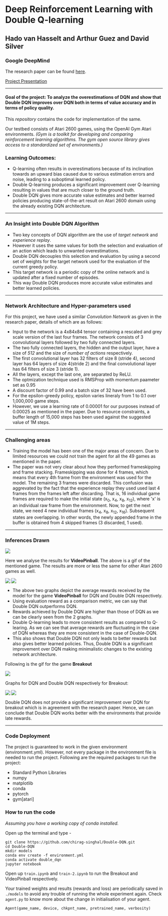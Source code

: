 # Deep Reinforcement Learning with Double Q-learning
## Hado van Hasselt and Arthur Guez and David Silver
### Google DeepMind
The research paper can be found [here](https://arxiv.org/pdf/1509.06461.pdf).

[Project Presentation](https://docs.google.com/presentation/d/1kvf9l-V-edFy2-0etdhaUm-no3hzw_Wi9TCw4hHcPDU/edit?usp=sharing)
***
#### Goal of the project: To analyze the overestimations of DQN and show that Double DQN improves over DQN both in terms of value accuracy and in terms of policy quality.

This _repository_ contains the code for implementation of the same.

Our testbed consists of Atari 2600 games, using the OpenAI Gym Atari environments.
_(Gym is a toolkit for developing and comparing reinforcement learning algorithms. The gym open source library gives access to a standardized set of environments.)_

### Learning Outcomes: 
* Q-learning often results in overestimations because of its inclination towards an upward bias caused due to various estimation errors and noise, leading to a suboptimal learned policy.
* Double Q-learning produces a significant improvement over Q-learning resulting in values that are much closer to the ground truth.
* Double DQN gives more accurate value estimates and better learned policies producing state-of-the-art result on Atari 2600 domain using the already existing DQN architecture. 
***
### An Insight into Double DQN Algorithm
* Two key concepts of DQN algorithm are the use of _target network_ and _experience replay_. 
* However it uses the same values for both the selection and evaluation of an action which leads to unwanted overestimations. 
* Double DQN decouples this selection and evaluation by using a second set of weights for the target network used for the evaluation of the current greedy policy. 
* This target network is a periodic copy of the online network and is updated after a fixed number of episodes. 
* This way Double DQN produces more accurate value estimates and better learned policies.
***
### Network Architecture and Hyper-parameters used
For this project, we have used a similar _Convolution Network_ as given in the research paper, details of which are as follows:
* Input to the network is a 4x84x84 tensor containing a rescaled and grey scale version of the last four frames. The network consists of 3 convolutional layers followed by two fully connected layers.
* The two fully connected layers, the hidden and the output layer, have a size of _512_ and the size of _number of actions_ respectively.
* The first convolutional layer has 32 filters of size 8 (stride 4), second layer has 64 layers of size 4(stride 2) and the final convolutional layer has 64 filters of size 3 (stride 1).
* All the layers, except the last one, are separated by ReLU.
* The optmization technique used is RMSProp with momentum paameter set as 0.95
* A discount factor of 0.99 and a batch size of 32 have been used.
* For the epsilon-greedy policy, epsilon varies lineraly from 1 to 0.1 over 1,000,000 game steps.
* However, we use a learning rate of 0.00001 for our purposes instead of 0.00025 as mentioned in the paper. Due to resource constraints, a buffer length of 15,000 steps has been used against the suggested value of 1M steps. 

***
### Challenging areas
* Training the model has been one of the major areas of concern. Due to limited resources we could not train the agent for all the 49 games as mentioned in the paper.
* The paper was not very clear about how they performed frameskipping and frame stacking. Frameskipping was done for 4 frames, which means that every 4th frame from the environment was used for the model. The remaining 3 frames were discarded. This confusion was aggrevated by the fact that the experience replay they used used last 4 frames from the frames left after discarding. That is, 16 individual game frames are required to make the initial state (x<sub>0</sub>, x<sub>4</sub>, x<sub>8</sub>, x<sub>12</sub>), where 'x' is an individual raw frame from the environment. Now, to get the next state, we need 4 new individual frames (x<sub>4</sub>, x<sub>8</sub>, x<sub>12</sub>, x<sub>16</sub>). Subsequent states are overlapping. In other words, the newly appended frame in the buffer is obtained from 4 skipped frames (3 discarded, 1 used).

***
### Inferences Drawn
<img align="centre" src="https://github.com/chirag-singhal/Double-DQN/blob/master/Rewards%20And%20Losses/pinball.gif">

Here we analyse the results for **VideoPinball**. The above is a gif of the mentioned game. The results are more or less the same for other Atari 2600 games as well.


<img align="left" src="https://github.com/chirag-singhal/Double-DQN/blob/master/Rewards%20And%20Losses/pinball_avg_reward_dqn.png">
<img align = "centre" src = "https://github.com/chirag-singhal/Double-DQN/blob/master/Rewards%20And%20Losses/pinball_avg_reward.png">

* The above two graphs depict the average rewards received by the model for the game **VideoPinball** for DQN and Double DQN respectively.
* Using evaluation reward as a comparison metric, we can say that Double DQN outperforms DQN.
* Rewards achieved by Double DQN are higher than those of DQN as we can be clearly seen from the 2 graphs.
* Double Q-learning leads to more consistent results as compared to Q-learing. As we can see that average rewards are fluctuating in the case of DQN whereas they are more consistent in the case of Double-DQN.
* This also shows that Double DQN not only leads to better rewards but also gives better learned policies. Thus, Double DQN is a significant improvement over DQN making minimalistic changes to the existing network architecture.

Following is the gif for the game **Breakout**

<img align="centre" src="https://github.com/chirag-singhal/Double-DQN/blob/master/Rewards%20And%20Losses/breakout.gif">

Graphs for DQN and Double DQN respectively for Breakout:

<img align="left" src="https://github.com/chirag-singhal/Double-DQN/blob/master/Rewards%20And%20Losses/breakout_avg_reward_dqn.png">
<img align = "centre" src = "https://github.com/chirag-singhal/Double-DQN/blob/master/Rewards%20And%20Losses/breakout_avg_reward.png">

Double DQN does not provide a significant improvement over DQN for breakout which is in agreement with the research paper. 
Hence, we can conclude that Double DQN works better with the environments that provide late rewards.

***
### Code Deployment
The project is guaranteed to work in the given environment (environment.yml). However, not every package in the environment file is needed to run the project.
Following are the required packages to run the project:
* Standard Python Libraries
* numpy
* matplotlib
* conda
* pytorch
* gym[atari]

### How to run the code
*Assuming you have a working copy of conda installed.*

Open up the terminal and type - 


    git clone https://github.com/chirag-singhal/Double-DQN.git
    cd Double-DQN
    mkdir models
    conda env create -f environment.yml
    conda activate double_dqn
    jupyter notebook

Open up `train.ipynb` and `train-2.ipynb` to run the Breakout and VideoPinball respectively.

Your trained weights and results (rewards and loss) are periodically saved in `./models` to avoid any trouble of running the whole experiment again. Check `agent.py` to know more about the change in initialisation of your agent.
    
    Agent(game_name, device, chkpnt_name, pretrained_name, verbosity)
